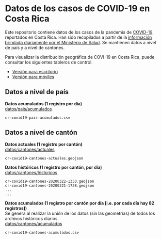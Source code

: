 # Datos de los casos de COVID-19 en Costa Rica
Este repositorio contiene datos de los casos de la pandemia de [COVID-19](https://es.wikipedia.org/wiki/COVID-19) reportados en Costa Rica. Han sido recopilados a partir de la [información brindada diariamente por el Ministerio de Salud](https://github.com/covid19-cr/covid19-cr/tree/master/prensa/comunicados-ministerio-salud). Se mantienen datos a nivel de país y a nivel de cantones.

Para visualizar la distribución geográfica de COVI-19 en Costa Rica, puede consultar los siguientes tableros de control:

- [Versión para escritorio](https://arcg.is/1uTiWT)
- [Versión para móviles](https://arcg.is/1HKq9i)

## Datos a nivel de país
**Datos acumulados (1 registro por día)**  
[datos/pais/acumulados](https://github.com/covid19-cr/covid19-cr/tree/master/datos/pais/acumulados)
```
cr-covid19-pais-acumulados.csv
```

## Datos a nivel de cantón
**Datos actuales (1 registro por cantón)**  
[datos/cantones/actuales](https://github.com/covid19-cr/covid19-cr/tree/master/datos/cantones/actuales)
```
cr-covid19-cantones-actuales.geojson
```

**Datos históricos (1 registro por cantón, por día)**  
[datos/cantones/historicos](https://github.com/covid19-cr/covid19-cr/tree/master/datos/cantones/historicos)
```
cr-covid19-cantones-20200322-1353.geojson
cr-covid19-cantones-20200321-1728.geojson
...
...
```

**Datos acumulados (1 registro por cantón por día [i.e. por cada día hay 82 registros])**  
Se genera al realizar la unión de los datos (sin las geometrías) de todos los archivos históricos diarios.  
[datos/cantones/acumulados](https://github.com/covid19-cr/covid19-cr/tree/master/datos/cantones/acumulados)
```
cr-covid19-cantones-acumulados.csv
```
